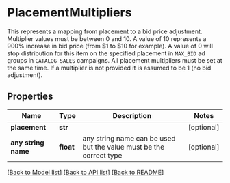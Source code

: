 # PlacementMultipliers

This represents a mapping from placement to a bid price adjustment.  Multiplier values must be between 0 and 10. A value of 10 represents a 900% increase in bid price (from $1 to $10 for example). A value of 0 will stop distribution for this item on the specified placement in `MAX_BID` ad groups in `CATALOG_SALES` campaigns. All placement multipliers must be set at the same time. If a multiplier is not provided it is assumed to be 1 (no bid adjustment).

## Properties
Name | Type | Description | Notes
------------ | ------------- | ------------- | -------------
**placement** | **str** |  | [optional] 
**any string name** | **float** | any string name can be used but the value must be the correct type | [optional]

[[Back to Model list]](../README.md#documentation-for-models) [[Back to API list]](../README.md#documentation-for-api-endpoints) [[Back to README]](../README.md)


